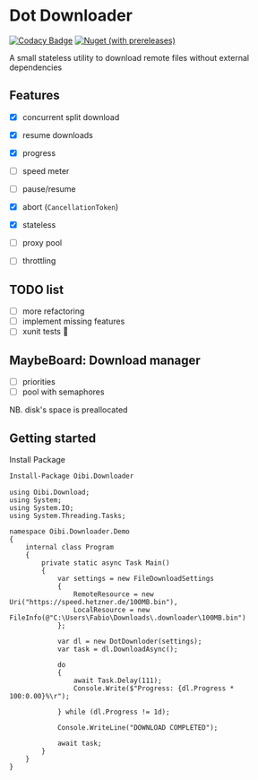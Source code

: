 # Dot Downloader

[![Codacy Badge](https://api.codacy.com/project/badge/Grade/e7cbcd57f92a485bb26be7788cc9f2c2)](https://app.codacy.com/manual/TheTrigger/DotDownloader?utm_source=github.com&utm_medium=referral&utm_content=TheTrigger/DotDownloader&utm_campaign=Badge_Grade_Settings)
[![Nuget (with prereleases)](https://img.shields.io/nuget/vpre/Oibi.Downloader)](https://www.nuget.org/packages/Oibi.Downloader/)


A small stateless utility to download remote files without external dependencies

## Features

- [x] concurrent split download
- [x] resume downloads
- [x] progress
- [ ] speed meter
- [ ] pause/resume
- [x] abort (`CancellationToken`)
- [x] stateless
- [ ] proxy pool
- [ ] throttling


## TODO list
- [ ] more refactoring
- [ ] implement missing features
- [ ] xunit tests 🤔

## MaybeBoard: Download manager

- [ ] priorities
- [ ] pool with semaphores

NB. disk's space is preallocated

## Getting started

Install Package
```ps
Install-Package Oibi.Downloader
```

```Csharp
using Oibi.Download;
using System;
using System.IO;
using System.Threading.Tasks;

namespace Oibi.Downloader.Demo
{
    internal class Program
    {
        private static async Task Main()
        {
            var settings = new FileDownloadSettings
            {
                RemoteResource = new Uri("https://speed.hetzner.de/100MB.bin"),
                LocalResource = new FileInfo(@"C:\Users\Fabio\Downloads\.downloader\100MB.bin")
            };

            var dl = new DotDownloder(settings);
            var task = dl.DownloadAsync();

            do
            {
                await Task.Delay(111);
                Console.Write($"Progress: {dl.Progress * 100:0.00}%\r");

            } while (dl.Progress != 1d);

            Console.WriteLine("DOWNLOAD COMPLETED");

            await task;
        }
    }
}
```
